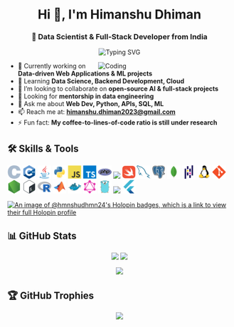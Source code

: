 <h1 align="center">Hi 👋, I'm Himanshu Dhiman</h1>
<h3 align="center">🚀 Data Scientist & Full-Stack Developer from India</h3>

<p align="center">
  <img src="https://readme-typing-svg.demolab.com?font=Fira+Code&weight=500&pause=1000&color=00A550&width=435&lines=Passionate+about+Data+Science+%26+AI;Building+interactive+web+apps;Love+Python%2C+SQL%2C+ML+and+AI" alt="Typing SVG" />
</p>

<img align="right" alt="Coding" width="300" src="https://camo.githubusercontent.com/2366b34bb903c09617990fb5fff4622f3e941349e846ddb7e73df872a9d21233/68747470733a2f2f63646e2e6472696262626c652e636f6d2f75736572732f3733303730332f73637265656e73686f74732f363538313234332f6176656e746f2e676966">

- 🔭 Currently working on **Data-driven Web Applications & ML projects**  
- 🌱 Learning **Data Science, Backend Development, Cloud**  
- 👯 I’m looking to collaborate on **open-source AI & full-stack projects**  
- 🤝 Looking for **mentorship in data engineering**  
- 💬 Ask me about **Web Dev, Python, APIs, SQL, ML**  
- 📫 Reach me at: **himanshu.dhiman2023@gmail.com**  
- ⚡ Fun fact: **My coffee-to-lines-of-code ratio is still under research**


## 🛠️ Skills & Tools

<p align="left">
  <img src="https://raw.githubusercontent.com/devicons/devicon/master/icons/c/c-original.svg" width="30"/>
  <img src="https://raw.githubusercontent.com/devicons/devicon/master/icons/cplusplus/cplusplus-original.svg" width="30"/>
  <img src="https://raw.githubusercontent.com/devicons/devicon/master/icons/java/java-original.svg" width="30"/>
  <img src="https://raw.githubusercontent.com/devicons/devicon/master/icons/python/python-original.svg" width="30"/>
  <img src="https://raw.githubusercontent.com/devicons/devicon/master/icons/javascript/javascript-original.svg" width="30"/>
  <img src="https://raw.githubusercontent.com/devicons/devicon/master/icons/typescript/typescript-original.svg" width="30"/>
  <img src="https://raw.githubusercontent.com/devicons/devicon/master/icons/php/php-original.svg" width="30"/>
  <img src="https://www.vectorlogo.zone/logos/kotlinlang/kotlinlang-icon.svg" width="30"/>
  <img src="https://raw.githubusercontent.com/devicons/devicon/master/icons/swift/swift-original.svg" width="30"/>
  <img src="https://raw.githubusercontent.com/devicons/devicon/master/icons/mysql/mysql-original.svg" width="30"/>
  <img src="https://raw.githubusercontent.com/devicons/devicon/master/icons/postgresql/postgresql-original.svg" width="30"/>
  <img src="https://raw.githubusercontent.com/devicons/devicon/master/icons/mongodb/mongodb-original.svg" width="30"/>
  <img src="https://raw.githubusercontent.com/devicons/devicon/master/icons/pandas/pandas-original.svg" width="30"/>
  <img src="https://raw.githubusercontent.com/devicons/devicon/master/icons/linux/linux-original.svg" width="30"/>
  <img src="https://raw.githubusercontent.com/devicons/devicon/master/icons/git/git-original.svg" width="30"/>
  <img src="https://raw.githubusercontent.com/devicons/devicon/master/icons/nodejs/nodejs-original.svg" width="30"/>
  <img src="https://raw.githubusercontent.com/devicons/devicon/master/icons/bash/bash-original.svg" width="30"/>
  <img src="https://raw.githubusercontent.com/devicons/devicon/master/icons/r/r-original.svg" width="30"/>
  <img src="https://raw.githubusercontent.com/devicons/devicon/master/icons/matlab/matlab-original.svg" width="30"/>
  <img src="https://raw.githubusercontent.com/devicons/devicon/master/icons/docker/docker-original.svg" width="30"/>
  <img src="https://raw.githubusercontent.com/devicons/devicon/master/icons/graphql/graphql-plain.svg" width="30"/>
  <img src="https://raw.githubusercontent.com/devicons/devicon/master/icons/go/go-original.svg" width="30"/>
  <img src="https://reactnative.dev/img/header_logo.svg" width="30"/>
  <img src="https://raw.githubusercontent.com/devicons/devicon/master/icons/flutter/flutter-original.svg" width="30"/>
</p>

[![An image of @hmnshudhmn24's Holopin badges, which is a link to view their full Holopin profile](https://holopin.me/hmnshudhmn24)](https://holopin.io/@hmnshudhmn24)

## 📊 GitHub Stats

<p align="center">
  <img src="https://github-readme-stats.vercel.app/api?username=hmnshudhmn24&show_icons=true&theme=default" width="400"/>
  <img src="https://github-readme-stats.vercel.app/api/top-langs/?username=hmnshudhmn24&layout=compact&theme=default" width="300"/>
</p>

<p align="center">
  <img src="https://streak-stats.demolab.com?user=hmnshudhmn24&theme=default" width="500"/>
</p>

## 🏆 GitHub Trophies

<p align="center">
  <img src="https://github-profile-trophy.vercel.app/?username=hmnshudhmn24&theme=flat&row=1&column=7"/>
</p>
